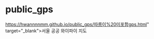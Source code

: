 # public_gps
https://hwannnnmm.github.io/public_gps/따릉이%20미포함gps.html" target="_blank">서울 공공 와이파이 지도</a>
